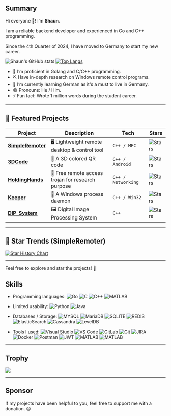 ## Summary
Hi everyone 👋! I’m **Shaun**.

I am a reliable backend developer and experienced in Go and C++ programming. 

Since the 4th Quarter of 2024, I have moved to Germany to start my new career.

![Shaun's GitHub stats](https://github-readme-stats.vercel.app/api?username=yuanyuanxiang&count_private=true&show_icons=true&hide=contribs)
[![Top Langs](https://github-readme-stats.vercel.app/api/top-langs/?username=yuanyuanxiang&hide=Tex&layout=compact)](https://github.com/yuanyuanxiang/github-readme-stats)

- 🔭 I’m proficient in Golang and C/C++ programming.
- ⛏  Have in-depth research on Windows remote control programs.
- 🌱 I’m currently learning German as it's a must to live in Germany.
- 😄 Pronouns: He / Him.
- ⚡ Fun fact: Wrote 1 million words during the student career.

---

## 🚀 Featured Projects

| Project | Description | Tech | Stars |
|--------|-------------|------|-------|
| [**SimpleRemoter**](https://github.com/yuanyuanxiang/SimpleRemoter) | 🖥️ Lightweight remote desktop & control tool | `C++ / MFC` | ![Stars](https://img.shields.io/github/stars/yuanyuanxiang/SimpleRemoter?style=social) |
| [**3DCode**](https://github.com/yuanyuanxiang/3DCode) | 🔢 A 3D colored QR code | `C++ / Android` | ![Stars](https://img.shields.io/github/stars/yuanyuanxiang/3DCode?style=social) |
| [**HoldingHands**](https://github.com/yuanyuanxiang/HoldingHands) | 🧠 Free remote access trojan for research purpose | `C++ / Networking` | ![Stars](https://img.shields.io/github/stars/yuanyuanxiang/HoldingHands?style=social) |
| [**Keeper**](https://github.com/yuanyuanxiang/Keeper) | 🔐 A Windows process daemon | `C++ / Win32` | ![Stars](https://img.shields.io/github/stars/yuanyuanxiang/Keeper?style=social) |
| [**DIP_System**](https://github.com/yuanyuanxiang/DIP_System) | 🖼️ Digital Image Processing System | `C++` | ![Stars](https://img.shields.io/github/stars/yuanyuanxiang/DIP_System?style=social) |

---

## 🌟 Star Trends (SimpleRemoter)

[![Star History Chart](https://api.star-history.com/svg?repos=yuanyuanxiang/SimpleRemoter&type=Date)](https://star-history.com/#yuanyuanxiang/SimpleRemoter&Date)

---

Feel free to explore and star the projects! 🚀


## Skills
- Programming languages: 
![Go](https://img.shields.io/badge/Go-00ADD8?style=for-the-badge&logo=go&logoColor=white)
![C](https://img.shields.io/badge/C-00599C?style=for-the-badge&logo=c&logoColor=white)
![C++](https://img.shields.io/badge/C%2B%2B-00599C?style=for-the-badge&logo=c%2B%2B&logoColor=white)
![MATLAB](https://img.shields.io/badge/MATLAB-F05000?style=flat-square&logo=MATLAB&logoColor=white)

- Limited usability:
![Python](https://img.shields.io/badge/Python-3776AB?style=for-the-badge&logo=python&logoColor=white)
![Java](	https://img.shields.io/badge/Java-ED8B00?style=for-the-badge&logo=openjdk&logoColor=white)

- Databases / Storage:
![MYSQL](https://img.shields.io/badge/MySQL-005C84?style=for-the-badge&logo=mysql&logoColor=white)
![MariaDB](https://img.shields.io/badge/MariaDB-003545?style=for-the-badge&logo=mariadb&logoColor=white)
![SQLITE](https://img.shields.io/badge/SQLite-07405E?style=for-the-badge&logo=sqlite&logoColor=white)
![REDIS](https://img.shields.io/badge/redis-%23DD0031.svg?&style=for-the-badge&logo=redis&logoColor=white)
![ElasticSearch](https://img.shields.io/badge/Elastic_Search-005571?style=for-the-badge&logo=elasticsearch&logoColor=white)
![Cassandra](https://img.shields.io/badge/Cassandra-1287B1?style=for-the-badge&logo=apache%20cassandra&logoColor=white)
![LevelDB](https://img.shields.io/badge/LevelDB-F01000?style=flat-square&logo=LevelDB&logoColor=black)

- Tools I used:
![Visual Studio](https://img.shields.io/badge/Visual_Studio-5C2D91?style=for-the-badge&logo=visual%20studio&logoColor=white)
![VS Code](https://img.shields.io/badge/Visual_Studio_Code-0078D4?style=for-the-badge&logo=visual%20studio%20code&logoColor=white)
![GitLab](https://img.shields.io/badge/GitLab-330F63?style=for-the-badge&logo=gitlab&logoColor=white)
![Git](	https://img.shields.io/badge/GIT-E44C30?style=for-the-badge&logo=git&logoColor=white)
![JIRA](https://img.shields.io/badge/Jira-0052CC?style=for-the-badge&logo=Jira&logoColor=white)
![Docker](https://img.shields.io/badge/docker-%230db7ed.svg?style=for-the-badge&logo=docker&logoColor=white)
![Postman](https://img.shields.io/badge/Postman-FF6C37?style=for-the-badge&logo=postman&logoColor=white)
![JWT](https://img.shields.io/badge/json%20web%20tokens-323330?style=for-the-badge&logo=json-web-tokens&logoColor=pink)
![MATLAB](https://img.shields.io/badge/OpenCV-F07000?style=flat-square&logo=OpenCV&logoColor=white)
![MATLAB](https://img.shields.io/badge/MFC-F10000?style=flat-square&logo=MFC&logoColor=white)

---

## Trophy
<img  src="https://github-profile-trophy.vercel.app/?username=yuanyuanxiang" />

---

## Sponsor

If my projects have been helpful to you, feel free to support me with a donation. 😊

<!--
**yuanyuanxiang/yuanyuanxiang** is a ✨ _special_ ✨ repository because its `README.md` (this file) appears on your GitHub profile.
-->
